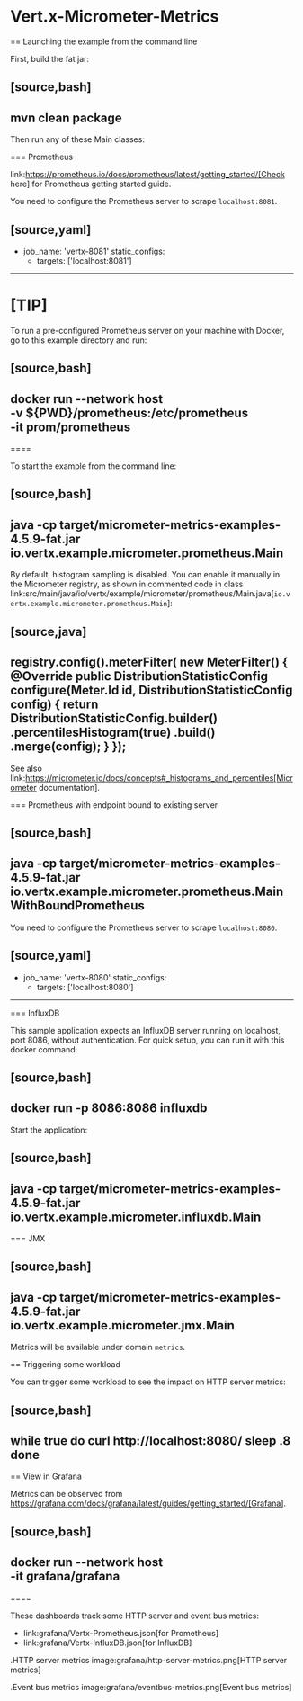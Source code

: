 # Vert.x-Micrometer-Metrics


== Launching the example from the command line

First, build the fat jar:

[source,bash]
----
mvn clean package
----

Then run any of these Main classes:

=== Prometheus

link:https://prometheus.io/docs/prometheus/latest/getting_started/[Check here] for Prometheus getting started guide.

You need to configure the Prometheus server to scrape `localhost:8081`.

[source,yaml]
----
  - job_name: 'vertx-8081'
    static_configs:
      - targets: ['localhost:8081']
----

[TIP]
====
To run a pre-configured Prometheus server on your machine with Docker, go to this example directory and run:

[source,bash]
----
docker run --network host \
-v ${PWD}/prometheus:/etc/prometheus \
-it prom/prometheus
----
====

To start the example from the command line:

[source,bash]
----
java -cp target/micrometer-metrics-examples-4.5.9-fat.jar io.vertx.example.micrometer.prometheus.Main
----

By default, histogram sampling is disabled.
You can enable it manually in the Micrometer registry, as shown in commented code in class
link:src/main/java/io/vertx/example/micrometer/prometheus/Main.java[`io.vertx.example.micrometer.prometheus.Main`]:

[source,java]
----
registry.config().meterFilter(
    new MeterFilter() {
      @Override
      public DistributionStatisticConfig configure(Meter.Id id, DistributionStatisticConfig config) {
        return DistributionStatisticConfig.builder()
            .percentilesHistogram(true)
            .build()
            .merge(config);
      }
    });
----

See also link:https://micrometer.io/docs/concepts#_histograms_and_percentiles[Micrometer documentation].

=== Prometheus with endpoint bound to existing server

[source,bash]
----
java -cp target/micrometer-metrics-examples-4.5.9-fat.jar io.vertx.example.micrometer.prometheus.MainWithBoundPrometheus
----

You need to configure the Prometheus server to scrape `localhost:8080`.

[source,yaml]
----
  - job_name: 'vertx-8080'
    static_configs:
      - targets: ['localhost:8080']
----

=== InfluxDB

This sample application expects an InfluxDB server running on localhost, port 8086, without authentication.
For quick setup, you can run it with this docker command:

[source,bash]
----
docker run -p 8086:8086 influxdb
----

Start the application:

[source,bash]
----
java -cp target/micrometer-metrics-examples-4.5.9-fat.jar io.vertx.example.micrometer.influxdb.Main
----

=== JMX

[source,bash]
----
java -cp target/micrometer-metrics-examples-4.5.9-fat.jar io.vertx.example.micrometer.jmx.Main
----
Metrics will be available under domain `metrics`.

== Triggering some workload

You can trigger some workload to see the impact on HTTP server metrics:

[source,bash]
----
while true
do curl http://localhost:8080/
    sleep .8
done
----

== View in Grafana

Metrics can be observed from https://grafana.com/docs/grafana/latest/guides/getting_started/[Grafana].

[source,bash]
----
docker run --network host \
-it grafana/grafana
----
====

These dashboards track some HTTP server and event bus metrics:

* link:grafana/Vertx-Prometheus.json[for Prometheus]
* link:grafana/Vertx-InfluxDB.json[for InfluxDB]

.HTTP server metrics
image:grafana/http-server-metrics.png[HTTP server metrics]

.Event bus metrics
image:grafana/eventbus-metrics.png[Event bus metrics]

